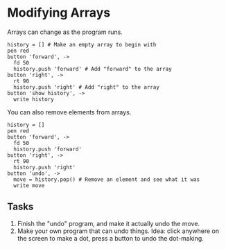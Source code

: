 Modifying Arrays
================
Arrays can change as the program runs.

```
history = [] # Make an empty array to begin with
pen red
button 'forward', ->
  fd 50
  history.push 'forward' # Add "forward" to the array
button 'right', ->
  rt 90
  history.push 'right' # Add "right" to the array
button 'show history', ->
  write history
```

You can also remove elements from arrays.
```
history = []
pen red
button 'forward', ->
  fd 50
  history.push 'forward'
button 'right', ->
  rt 90
  history.push 'right'
button 'undo', ->
  move = history.pop() # Remove an element and see what it was
  write move
```

Tasks
-----
  1. Finish the "undo" program, and make it actually undo the move.
  2. Make your own program that can undo things. Idea: click anywhere on the screen to make a dot, press a button to undo the dot-making.
